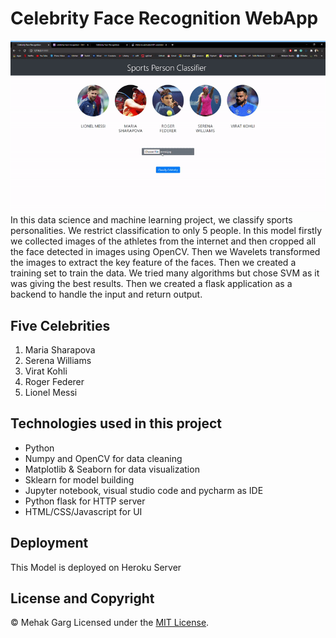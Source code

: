 # Celebrity Face Recognition WebApp
![index](index.gif)<br/>
In this data science and machine learning project, we classify sports personalities. We restrict classification to only 5 people. In this model firstly we collected images of the athletes from the internet and then cropped all the face detected in images using OpenCV. Then we Wavelets transformed the images to extract the key feature of the faces. Then we created a training set to train the data. We tried many algorithms but chose SVM as it was giving the best results. Then we created a flask application as a backend to handle the input and return output.

## Five Celebrities
1. Maria Sharapova
2. Serena Williams
3. Virat Kohli
4. Roger Federer
5. Lionel Messi

## Technologies used in this project
- Python
- Numpy and OpenCV for data cleaning
- Matplotlib & Seaborn for data visualization
- Sklearn for model building
- Jupyter notebook, visual studio code and pycharm as IDE
- Python flask for HTTP server
- HTML/CSS/Javascript for UI

## Deployment
This Model is deployed on Heroku Server

## License and Copyright
© Mehak Garg
Licensed under the [MIT License](LICENSE).
